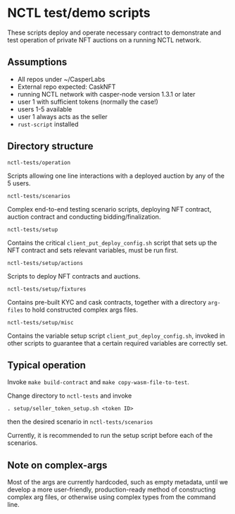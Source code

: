 NCTL test/demo scripts
======================

These scripts deploy and operate necessary contract to demonstrate and test
operation of private NFT auctions on a running NCTL network.

Assumptions
-----------
- All repos under ~/CasperLabs
- External repo expected: CaskNFT
- running NCTL network with casper-node version 1.3.1 or later
- user 1 with sufficient tokens (normally the case!)
- users 1-5 available
- user 1 always acts as the seller
- `rust-script` installed

Directory structure
-------------------

`nctl-tests/operation`

Scripts allowing one line interactions with a deployed auction by any of the 5 users.

`nctl-tests/scenarios`

Complex end-to-end testing scenario scripts, deploying NFT contract, auction contract and conducting bidding/finalization.

`nctl-tests/setup`

Contains the critical `client_put_deploy_config.sh` script that sets up the NFT contract and sets relevant variables, must be run first.

`nctl-tests/setup/actions`

Scripts to deploy NFT contracts and auctions.

`nctl-tests/setup/fixtures`

Contains pre-built KYC and cask contracts, together with a directory `arg-files` to hold constructed complex args files.

`nctl-tests/setup/misc` 

Contains the variable setup script `client_put_deploy_config.sh`, invoked in other scripts to guarantee that a certain required variables are correctly set.

Typical operation
-------------------

Invoke `make build-contract` and `make copy-wasm-file-to-test`.

Change directory to `nctl-tests` and invoke 

`. setup/seller_token_setup.sh <token ID>`
 
then the desired scenario in `nctl-tests/scenarios`

Currently, it is recommended to run the setup script before each of the scenarios.

Note on complex-args
--------------------

Most of the args are currently hardcoded, such as empty metadata, until we develop a more user-friendly, production-ready method of constructing complex arg files, or otherwise using complex types from the command line.